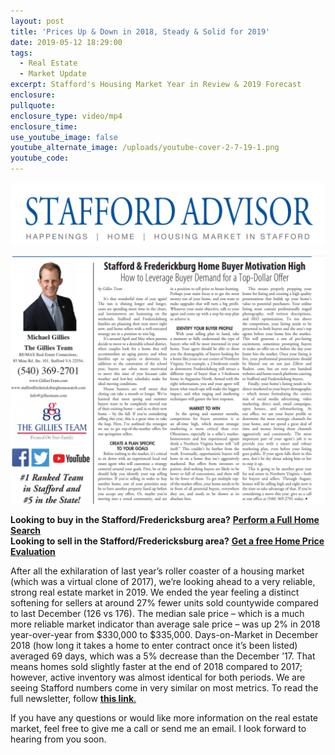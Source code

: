 ```yaml
---
layout: post
title: 'Prices Up & Down in 2018, Steady & Solid for 2019'
date: 2019-05-12 18:29:00
tags:
  - Real Estate
  - Market Update
excerpt: Stafford's Housing Market Year in Review & 2019 Forecast
enclosure:
pullquote:
enclosure_type: video/mp4
enclosure_time:
use_youtube_image: false
youtube_alternate_image: /uploads/youtube-cover-2-7-19-1.png
youtube_code:
---
```


![](/uploads/webp-net-resizeimage-15.png)

![](/uploads/webp-net-resizeimage.png)

**Looking to buy in the Stafford/Fredericksburg area?**&nbsp;**<u><a target="_blank" href="https://www.staffordfredericksburghomesearch.com/search/">Perform a Full Home Search</a></u>**<br>**Looking to sell in the Stafford/Fredericksburg area?**&nbsp;<u><strong><a target="_blank" href="https://www.staffordfredericksburghomesearch.com/homevalue/StaffordVA">Get a free Home Price Evaluation</a></strong></u>

After all the exhilaration of last year’s roller coaster of a housing market (which was a virtual clone of 2017), we’re looking ahead to a very reliable, strong real estate market in 2019. We ended the year feeling a distinct softening for sellers at around 27% fewer units sold countywide compared to last December (126 vs 176). The median sale price – which is a much more reliable market indicator than average sale price – was up 2% in 2018 year-over-year from $330,000 to $335,000. Days-on-Market in December 2018 (how long it takes a home to enter contract once it’s been listed) averaged 69 days, which was a 5% decrease than the December ’17. That means homes sold slightly faster at the end of 2018 compared to 2017; however, active inventory was almost identical for both periods. We are seeing Stafford numbers come in very similar on most metrics. To read the full newsletter, follow <u><a target="_blank" href="https://indd.adobe.com/view/0c441924-51cf-4a03-b86a-c9d88e4d6a37"><strong>this link</strong></a>.</u>

If you have any questions or would like more information on the real estate market, feel free to give me a call or send me an email. I look forward to hearing from you soon.